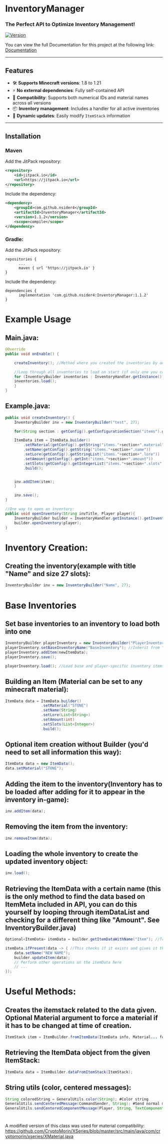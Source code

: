 # InventoryManager  
### The Perfect API to Optimize Inventory Management!

[![Version](https://jitpack.io/v/nsider4/InventoryManager.svg)](https://jitpack.io/#nsider4/InventoryManager)

You can view the full Documentation for this project at the following link: [Documentation](https://username.github.io/repository-name/)

---

## Features  
- 🛠️ **Supports Minecraft versions**: 1.8 to 1.21  
- ⚡ **No external dependencies**: Fully self-contained API  
- 🧩 **Compatibility**: Supports both numerical IDs and material names across all versions  
- 📦 **Inventory management**: Includes a handler for all active inventories  
- 🔄 **Dynamic updates**: Easily modify `ItemStack` information  

---

## Installation

### Maven  
Add the JitPack repository:  
```xml
<repository>
    <id>jitpack.io</id>
    <url>https://jitpack.io</url>
</repository>
```
Include the dependency:
```XML
<dependency>
    <groupId>com.github.nsider4</groupId>
    <artifactId>InventoryManager</artifactId>
    <version>1.1.2</version>
    <scope>compile</scope>
</dependency>
```

### Gradle:
Add the JitPack repository:
```GRADLE
repositories {
	  ...
	  maven { url 'https://jitpack.io' }
}
```
Include the dependency:
```GRADLE
dependencies {
	  implementation 'com.github.nsider4:InventoryManager:1.1.2'
}
```

# Example Usage

## Main.java:
```Java
@Override
public void onEnable() {

    createInventory(); //Method where you created the inventories by adding ItemData objects

    //Loop through all inventories to load on start (if only one you can just call that inventory and load it without loop)
    for (InventoryBuilder inventories : InventoryHandler.getInstance().getInventories().values()) {
	inventories.load();
    }
}
```

## Example.java:
```Java
public void createInventory() {
    InventoryBuilder inv = new InventoryBuilder("test", 27);

    for(String section : getConfig().getConfigurationSection("items").getKeys(false)) {

	ItemData item = ItemData.builder()
		.setMaterial(getConfig().getString("items."+section+".material"))
		.setName(getConfig().getString("items."+section+".name"))
		.setLore(getConfig().getStringList("items."+section+".lore"))
		.setAmount(getConfig().getInt("items."+section+".amount"))
		.setSlots(getConfig().getIntegerList("items."+section+".slots"))
		.build();


	inv.addItem(item);
    }

    inv.save();
}

//One way to open an inventory:
public void openInventory(String invTitle, Player player){
    InventoryBuilder builder = InventoryHandler.getInstance().getInventoryBuilder(invTitle);
    builder.openInventory(player);
}
```

# Inventory Creation:

## Creating the inventory(example with title "Name" and size 27 slots):
```Java
InventoryBuilder inv = new InventoryBuilder("Name", 27);
```

# Base Inventories

## Set base inventories to an inventory to load both into one
```Java
InventoryBuilder playerInventory = new InventoryBuilder("PlayerInventory", 54);
playerInventory.setBaseInventoryName("BaseInventory"); //Inherit from "BaseInventory"
playerInventory.addItem(newItemData);
playerInventory.save();

playerInventory.load(); //Load base and player-specific inventory items
```


## Building an Item (Material can be set to any minecraft material):
```Java
ItemData data = ItemData.builder()
                .setMaterial("STONE")
                .setName(String)
                .setLore(List<String>)
                .setAmount(int)
                .setSlots(List<Integer>)
                .build();
```


## Optional item creation without Builder (you'd need to set all information this way):
```Java
ItemData data = new ItemData();
data.setMaterial("STONE");
```


## Adding the item to the inventory(Inventory has to be loaded after adding for it to appear in the inventory in-game):
```Java
inv.addItem(data);
```


## Removing the item from the inventory:
```Java
inv.removeItem(data);
```


## Loading the whole inventory to create the updated inventory object:
```Java
inv.load();
```


## Retrieving the ItemData with a certain name (this is the only method to find the data based on ItemMeta included in API, you can do this yourself by looping through itemDataList and checking for a different thing like "Amount". See InventoryBuilder.java)
```Java
Optional<ItemData> itemData = builder.getItemDataWithName("Item"); //Trying to get the ItemData with name "Item"

itemData.ifPresent(data -> { //This checks if it exists and gives it the identifier "data"
    data.setName("NEW NAME");
    builder.updateItem(data);
    // Perform other operations on the itemData here
    // ...
});
```


# Useful Methods:

## Creates the itemstack related to the data given. Optional Material argument to force a material if it has to be changed at time of creation.
```Java
ItemStack item = ItemBuilder.fromItemData(ItemData info, Material... forcedMaterial);
```

## Retrieving the ItemData object from the given ItemStack:
```Java
ItemData data = ItemBuilder.dataFromItemStack(ItemStack);
```

## String utils (color, centered messages):
```Java
String coloredString = GeneralUtils.color(String); #Color string
GeneralUtils.sendCenteredMessage(CommandSender, String); #Send normal message centered
GeneralUtils.sendCenteredComponentMessage(Player, String, TextComponent); #Sends centered message that contains normal text + component at end of the string.
```

#
A modified version of this class was used for material compatibility: https://github.com/CryptoMorin/XSeries/blob/master/src/main/java/com/cryptomorin/xseries/XMaterial.java
